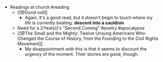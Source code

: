 - Readings at church #reading
	- [[@Good soil]]
		- Again, it's a good read, but it doesn't begin to touch where my life is currently beating. **descent into a cauldron**
	- Need for a [[Yeats]]'s "Second Coming" #poetry #apocalypse
	- [[@The Small and the Mighty: Twelve Unsung Americans Who Changed the Course of History, from the Founding to the Civil Rights Movement]]
		- My disappointment with this is that it seems to discount the urgency of the moment. Their stories are good, though.